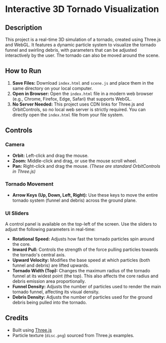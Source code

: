 # Interactive 3D Tornado Visualization

## Description
This project is a real-time 3D simulation of a tornado, created using Three.js and WebGL. It features a dynamic particle system to visualize the tornado funnel and swirling debris, with parameters that can be adjusted interactively by the user. The tornado can also be moved around the scene.

## How to Run
1.  **Save Files:** Download `index.html` and `scene.js` and place them in the same directory on your local computer.
2.  **Open in Browser:** Open the `index.html` file in a modern web browser (e.g., Chrome, Firefox, Edge, Safari) that supports WebGL.
3.  **No Server Needed:** This project uses CDN links for Three.js and OrbitControls, so no local web server is strictly required. You can directly open the `index.html` file from your file system.

## Controls

### Camera
*   **Orbit:** Left-click and drag the mouse.
*   **Zoom:** Middle-click and drag, or use the mouse scroll wheel.
*   **Pan:** Right-click and drag the mouse.
    *(These are standard OrbitControls in Three.js)*

### Tornado Movement
*   **Arrow Keys (Up, Down, Left, Right):** Use these keys to move the entire tornado system (funnel and debris) across the ground plane.

### UI Sliders
A control panel is available on the top-left of the screen. Use the sliders to adjust the following parameters in real-time:

*   **Rotational Speed:** Adjusts how fast the tornado particles spin around the core.
*   **Inward Pull:** Controls the strength of the force pulling particles towards the tornado's central axis.
*   **Upward Velocity:** Modifies the base speed at which particles (both funnel and debris) are lifted upwards.
*   **Tornado Width (Top):** Changes the maximum radius of the tornado funnel at its widest point (the top). This also affects the core radius and debris emission area proportionally.
*   **Funnel Density:** Adjusts the number of particles used to render the main tornado funnel, affecting its visual density.
*   **Debris Density:** Adjusts the number of particles used for the ground debris being pulled into the tornado.

## Credits
*   Built using [Three.js](https://threejs.org/)
*   Particle texture (`disc.png`) sourced from Three.js examples.
